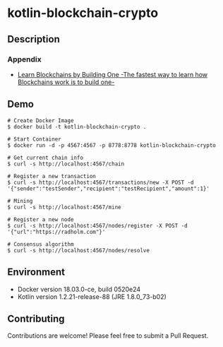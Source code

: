 kotlin-blockchain-crypto
====

## Description

### Appendix

- [Learn Blockchains by Building One -The fastest way to learn how Blockchains work is to build one-](https://hackernoon.com/learn-blockchains-by-building-one-117428612f46)

## Demo

```
# Create Docker Image
$ docker build -t kotlin-blockchain-crypto .

# Start Container
$ docker run -d -p 4567:4567 -p 8778:8778 kotlin-blockchain-crypto
```

```
# Get current chain info
$ curl -s http://localhost:4567/chain
```

```
# Register a new transaction
$ curl -s http://localhost:4567/transactions/new -X POST -d '{"sender":"testSender","recipient":"testRecipient","amount":1}'
```


```
# Mining
$ curl -s http://localhost:4567/mine
```

```
# Register a new node
$ curl -s http://localhost:4567/nodes/register -X POST -d '{"url":"https://radholm.com"}'
```

```
# Consensus algorithm
$ curl -s http://localhost:4567/nodes/resolve
```

## Environment

- Docker version 18.03.0-ce, build 0520e24
- Kotlin version 1.2.21-release-88 (JRE 1.8.0_73-b02)

## Contributing
Contributions are welcome! Please feel free to submit a Pull Request.
